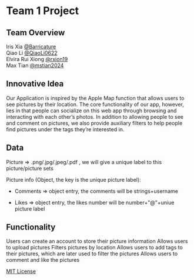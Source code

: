 # Team 1 Project

## Team Overview
Iris Xia [@Barricature](https://github.com/Barricature)\
Qiao Li [@QiaoLi0622](https://github.com/QiaoLi0622)\
Elvira Rui Xiong [@rxion19](https://github.com/rxion19)\
Max Tian [@mstian2024](https://github.com/mstian2024)

## Innovative Idea

Our Application is inspired by the Apple Map function that allows users to see pictures by their location. The core functionality of our app, however, lies in that people can socialize on this web app through browsing and interacting with each other’s photos. In addition to allowing people to see and comment on pictures, we also provide auxiliary filters to help people find pictures under the tags they’re interested in.

## Data

Picture => .png/.jpg/.jpeg/.pdf , we will give a unique label to this picture/picture sets

Picture info (Object, the key is the unique picture label):

  - Comments => object entry, the comments will be strings+username

  - Likes => object entry, the likes number will be number+"@"+uniue picture label 

## Functionality

Users can create an account to store their picture information
Allows users to upload pictures
Filters pictures by location
Allows users to add tags to their pictures, which are later used to filter the pictures
Allows users to comment and like the pictures


[MIT License](https://opensource.org/licenses/MIT)

